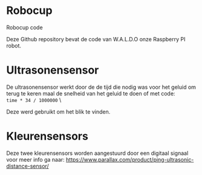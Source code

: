 # Robocup
Robocup code

Deze Github repository bevat de code van W.A.L.D.O onze Raspberry PI robot.


# Ultrasonensensor

De ultrasonensensor werkt door de de tijd die nodig was voor het geluid om terug te keren maal de snelheid van het geluid te doen of met code: \
`time * 34 / 1000000` \

Deze werd gebruikt om het blik te vinden.

# Kleurensensors

Deze twee kleurensensors worden aangestuurd door een digitaal signaal voor meer info ga naar: https://www.parallax.com/product/ping-ultrasonic-distance-sensor/
  
